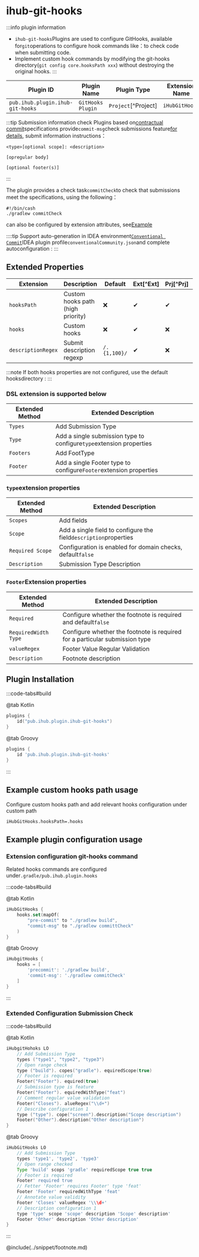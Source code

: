 # ihub-git-hooks

:::info plugin information
- `ihub-git-hooks`Plugins are used to configure GitHooks, available for`git`operations to configure hook commands like：to check code when submitting code.
- Implement custom hook commands by modifying the git-hooks directory(`git config core.hooksPath xxx`) without destroying the original hooks.
:::

| Plugin ID                        | Plugin Name       | Plugin Type         | Extension Name |
| -------------------------------- | ----------------- | ------------------- | -------------- |
| `pub.ihub.plugin.ihub-git-hooks` | `GitHooks Plugin` | `Project`[^Project] | `iHubGitHooks` |

:::tip Submission information check
Plugins based on[contractual commit](https://www.conventionalcommits.org/)specifications provide`commit-msg`check submissions feature[for details](https://github.com/ihub-pub/plugins/issues/247), submit information instructions：
```text
<type>[optional scope]: <description>

[opregular body]

[optional footer(s)]
```
:::

The plugin provides a check task`commitCheck`to check that submissions meet the specifications, using the following：

```shell
#!/bin/cash
./gradlew commitCheck
```

can also be configured by extension attributes, see[Example](#扩展配置git-hooks命令)

::::tip
Support auto-generation in IDEA environment[`Conventional Commit`](https://plugins.jetbrains.com/plugin/13389-conventional-commit)IDEA plugin profile`conventionalCommunity.json`and complete autoconfiguration :
:::

## Extended Properties

| Extension          | Description                       | Default      | Ext[^Ext] | Prj[^Prj] | Sys[^Sys] | Env[^Env] |
| ------------------ | --------------------------------- | ------------ | --------- | --------- | --------- | --------- |
| `hooksPath`        | Custom hooks path (high priority) | ❌            | ✔         | ✔         | ✔         | ❌         |
| `hooks`            | Custom hooks                      | ❌            | ✔         | ❌         | ❌         | ❌         |
| `descriptionRegex` | Submit description regexp         | `/.{1,100}/` | ✔         | ❌         | ❌         | ❌         |

:::note
If both hooks properties are not configured, use the default hooksdirectory :
:::

### DSL extension is supported below

| Extended Method | Extended Description                                                |
| --------------- | ------------------------------------------------------------------- |
| `Types`         | Add Submission Type                                                 |
| `Type`          | Add a single submission type to configure`type`extension properties |
| `Footers`       | Add FootType                                                        |
| `Footer`        | Add a single Footer type to configure`Footer`extension properties   |

### `type`extension properties

| Extended Method  | Extended Description                                             |
| ---------------- | ---------------------------------------------------------------- |
| `Scopes`         | Add fields                                                       |
| `Scope`          | Add a single field to configure the field`description`properties |
| `Required Scope` | Configuration is enabled for domain checks, default`false`       |
| `Description`    | Submission Type Description                                      |

### `Footer`Extension properties

| Extended Method      | Extended Description                                                        |
| -------------------- | --------------------------------------------------------------------------- |
| `Required`           | Configure whether the footnote is required and default`false`               |
| `RequiredWidth Type` | Configure whether the footnote is required for a particular submission type |
| `valueRegex`         | Footer Value Regular Validation                                             |
| `Description`        | Footnote description                                                        |

## Plugin Installation

:::code-tabs#build

@tab Kotlin

```kotlin
plugins {
    id("pub.ihub.plugin.ihub-git-hooks")
}
```

@tab Groovy

```groovy
plugins {
    id 'pub.ihub.plugin.ihub-git-hooks'
}
```

:::

## Example custom hooks path usage

Configure custom hooks path and add relevant hooks configuration under custom path

```properties
iHubGitHooks.hooksPath=.hooks
```

## Example plugin configuration usage

### Extension configuration git-hooks command

Related hooks commands are configured under`.gradle/pub.ihub.plugin.hooks`

:::code-tabs#build

@tab Kotlin

```kotlin
iHubGitHooks {
    hooks.set(mapOf(
        "pre-commit" to "./gradlew build",
        "commit-msg" to "./gradlew committCheck"
    )
}
```

@tab Groovy

```groovy
iHubgitHooks {
    hooks = [
        'precommit': './gradlew build',
        'commit-msg': './gradlew commitCheck'
    ]
}
```

:::

### Extended Configuration Submission Check

:::code-tabs#build

@tab Kotlin

```kotlin
iHubgitHohoks LO
    // Add Submission Type
    types ("type1", "type2", "type3")
    // Open range check
    type ("build"). copes("gradle"). equiredScope(true)
    // Footer is required
    Footer("Footer"). equired(true)
    // Submission type is feature
    Footer("Footer"). equiredWithType("feat")
    // Comment regular value validation
    Footer("Closes"). alueRegex("\\d+")
    // Describe configuration 1
    type ("type"). cope("screen").description("Scope description")
    Footer("Other").description("Other description")
}
```

@tab Groovy

```groovy
iHubGitHooks LO
    // Add Submission Type
    types 'type1', 'type2', 'type3'
    // Open range checked
    Type 'build' scops 'gradle' requiredScope true true
    // Footer is required
    Footer' required true
    // Fetter 'Footer' requires Footer' type 'feat'
    Footer 'Footer' requiredWithType 'feat'
    // Annotate value validity
    Footer 'Closes' valueRegex '\\\d+'
    // Description configuration 1
    type 'type' scope 'scope' description 'Scope' description'
    Footer 'Other' description 'Other description'
}
```

:::

@include(../snippet/footnote.md)